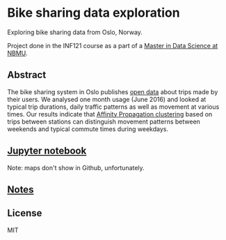 # Bike sharing data exploration

Exploring bike sharing data from Oslo, Norway.

Project done in the INF121 course as a part of a [Master in Data Science at NBMU](https://www.nmbu.no/en/studies/study-options/master/master-of-science-in-data-science).

## Abstract

The bike sharing system in Oslo publishes [open data](https://developer.oslobysykkel.no/data) about trips made by their users.
We analysed one month usage (June 2016) and looked at typical trip durations, daily traffic patterns as well as movement at various times. Our results indicate that [Affinity Propagation clustering](https://en.wikipedia.org/wiki/Affinity_propagation) based on trips between stations can distinguish movement patterns between weekends and typical commute times during weekdays.

## [Jupyter notebook](./Oslo.ipynb)

Note: maps don't show in Github, unfortunately.

## [Notes](./doc/notes.md)

## License

MIT
